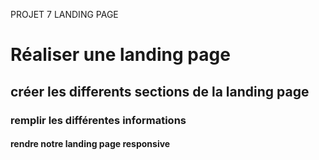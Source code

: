 PROJET 7 LANDING PAGE
# Réaliser une landing page
## créer les differents sections de la landing page
### remplir les différentes informations
#### rendre notre landing page responsive
